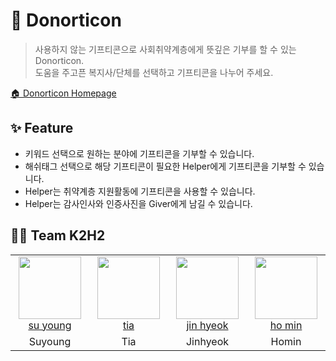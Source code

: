 # 💛 Donorticon
> 사용하지 않는 기프티콘으로 사회취약계층에게 뜻깊은 기부를 할 수 있는 Donorticon.  
> 도움을 주고픈 복지사/단체를 선택하고 기프티콘을 나누어 주세요.

[🏠 Donorticon Homepage](https://github.com/codestates/Donorticon)

## ✨ Feature
* 키워드 선택으로 원하는 분야에 기프티콘을 기부할 수 있습니다.  
* 해쉬태그 선택으로 해당 기프티콘이 필요한 Helper에게 기프티콘을 기부할 수 있습니다.  
* Helper는 취약계층 지원활동에 기프티콘을 사용할 수 있습니다.  
* Helper는 감사인사와 인증사진을 Giver에게 남길 수 있습니다.  

## 🙌🏻 Team K2H2

<table>
    <tr>
        <td align="center" width="120px" height="80px">
            <a href="https://github.com/seanswim"><img height="100px" width="100px" src="https://user-images.githubusercontent.com/90431155/153522175-7ba28884-a91a-4111-90b1-b5a61a6f457b.png" /></a>
            <br />
            <a href="https://github.com/seanswim">su young</a>
        </td>
       <td align="center" width="120px" height="80px">
            <a href="https://github.com/tiatiahwang"><img height="100px" width="100px" src="https://user-images.githubusercontent.com/90431155/153522007-d0491788-fa7e-4165-8209-b4543f04a092.png" /></a>
            <br />
            <a href="https://github.com/tiatiahwang">tia</a>
        </td>
        <td align="center" width="120px" height="80px">
            <a href="https://github.com/jin-hyeok2"><img height="100px" width="100px" src="https://user-images.githubusercontent.com/90431155/153522175-7ba28884-a91a-4111-90b1-b5a61a6f457b.png" /></a>
            <br />
            <a href="https://github.com/jin-hyeok2">jin hyeok</a>
        </td>
         <td align="center" width="120px" height="80px">
            <a href="https://github.com/mubarmig"><img height="100px" width="100px" src="https://user-images.githubusercontent.com/90431155/153522175-7ba28884-a91a-4111-90b1-b5a61a6f457b.png" /></a>
            <br />
            <a href="https://github.com/mubarmig">ho min</a>
        </td>
    </tr>
    <tr>
      <td align="center">
        <a>Suyoung</a>
       </td>
      <td align="center">
        <a>Tia</a>
      </td>
      <td align="center">
           <a>Jinhyeok</a>
        </td>
        <td align="center">
            <a>Homin</a>
        </td>
    </tr>
</table>
